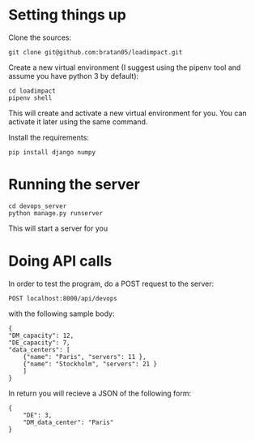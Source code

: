 # Setting things up

Clone the sources:
```
git clone git@github.com:bratan05/loadimpact.git
```

Create a new virtual environment (I suggest using the pipenv tool and assume you have python 3 by default):
```
cd loadimpact
pipenv shell
```
This will create and activate a new virtual environment for you. You can activate it later using the same command.

Install the requirements:
```
pip install django numpy
```

# Running the server
```
cd devops_server
python manage.py runserver
```
This will start a server for you

# Doing API calls
In order to test the program, do a POST request to the server:
```
POST localhost:8000/api/devops
```
with the following sample body:
```
{
"DM_capacity": 12,
"DE_capacity": 7,
"data_centers": [
	{"name": "Paris", "servers": 11 },
	{"name": "Stockholm", "servers": 21 }
	]
}
```
In return you will recieve a JSON of the following form:
```
{
    "DE": 3,
    "DM_data_center": "Paris"
}
```
